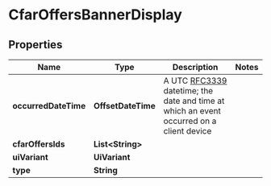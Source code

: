 

# CfarOffersBannerDisplay


## Properties

| Name | Type | Description | Notes |
|------------ | ------------- | ------------- | -------------|
|**occurredDateTime** | **OffsetDateTime** | A UTC [RFC3339](https://xml2rfc.tools.ietf.org/public/rfc/html/rfc3339.html#anchor14) datetime;  the date and time at which an event occurred on a client device |  |
|**cfarOffersIds** | **List&lt;String&gt;** |  |  |
|**uiVariant** | **UiVariant** |  |  |
|**type** | **String** |  |  |



